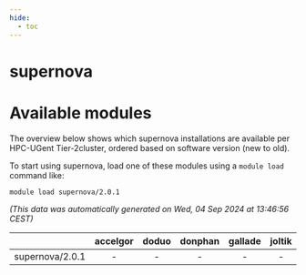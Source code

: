 ```yaml
---
hide:
  - toc
---
```


supernova
=========

# Available modules


The overview below shows which supernova installations are available per HPC-UGent Tier-2cluster, ordered based on software version (new to old).

To start using supernova, load one of these modules using a `module load` command like:

```shell
module load supernova/2.0.1
```

*(This data was automatically generated on Wed, 04 Sep 2024 at 13:46:56 CEST)*  

| |accelgor|doduo|donphan|gallade|joltik|shinx|skitty|
| :---: | :---: | :---: | :---: | :---: | :---: | :---: | :---: |
|supernova/2.0.1|-|-|-|-|-|-|x|
